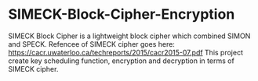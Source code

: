 # SIMECK-Block-Cipher-Encryption
SIMECK Block Cipher is a lightweight block cipher which combined SIMON and SPECK.
Refencee of SIMECK cipher goes here: https://cacr.uwaterloo.ca/techreports/2015/cacr2015-07.pdf
This project create key scheduling function, encryption and decryption in terms of SIMECK cipher.
